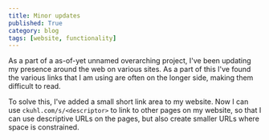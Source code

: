 ```yaml
---
title: Minor updates
published: True
category: blog
tags: [website, functionality]
---
```


As a part of a as-of-yet unnamed overarching project, I've been updating my
presence around the web on various sites. As a part of this I've found the
various links that I am using are often on the longer side, making them difficult to read.

To solve this, I've added a small short link area to my website. Now I can use
`ckuhl.com/s/<descriptor>` to link to other pages on my website, so that
I can use descriptive URLs on the pages, but also create smaller URLs where space
is constrained.

